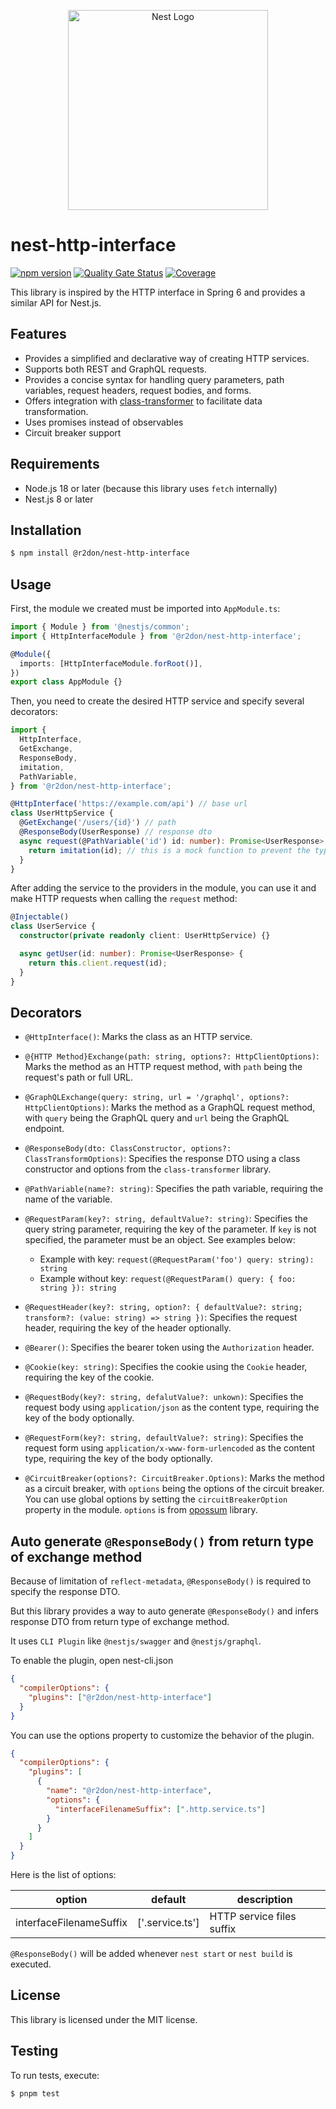 <p align="center">
  <a href="https://nestjs.com"><img src="https://nestjs.com/img/logo_text.svg" alt="Nest Logo" width="320" /></a>
</p>

# nest-http-interface

[![npm version](https://badge.fury.io/js/@r2don%2Fnest-http-interface.svg)](https://badge.fury.io/js/@r2don%2Fnest-http-interface)
[![Quality Gate Status](https://sonarcloud.io/api/project_badges/measure?project=r2don_nest-http-interface&metric=alert_status)](https://sonarcloud.io/summary/new_code?id=r2don_nest-http-interface)
[![Coverage](https://sonarcloud.io/api/project_badges/measure?project=r2don_nest-http-interface&metric=coverage)](https://sonarcloud.io/summary/new_code?id=r2don_nest-http-interface)

This library is inspired by the HTTP interface in Spring 6 and provides a similar API for Nest.js.

## Features

- Provides a simplified and declarative way of creating HTTP services.
- Supports both REST and GraphQL requests.
- Provides a concise syntax for handling query parameters, path variables, request headers, request bodies, and forms.
- Offers integration with [class-transformer](https://github.com/typestack/class-transformer) to facilitate data
  transformation.
- Uses promises instead of observables
- Circuit breaker support

## Requirements

- Node.js 18 or later (because this library uses `fetch` internally)
- Nest.js 8 or later

## Installation

```bash
$ npm install @r2don/nest-http-interface
```

## Usage

First, the module we created must be imported into `AppModule.ts`:

```ts
import { Module } from '@nestjs/common';
import { HttpInterfaceModule } from '@r2don/nest-http-interface';

@Module({
  imports: [HttpInterfaceModule.forRoot()],
})
export class AppModule {}
```

Then, you need to create the desired HTTP service and specify several decorators:

```ts
import {
  HttpInterface,
  GetExchange,
  ResponseBody,
  imitation,
  PathVariable,
} from '@r2don/nest-http-interface';

@HttpInterface('https://example.com/api') // base url
class UserHttpService {
  @GetExchange('/users/{id}') // path
  @ResponseBody(UserResponse) // response dto
  async request(@PathVariable('id') id: number): Promise<UserResponse> {
    return imitation(id); // this is a mock function to prevent the type error
  }
}
```

After adding the service to the providers in the module, you can use it and make HTTP requests when calling
the `request` method:

```ts
@Injectable()
class UserService {
  constructor(private readonly client: UserHttpService) {}

  async getUser(id: number): Promise<UserResponse> {
    return this.client.request(id);
  }
}
```

## Decorators

- `@HttpInterface()`: Marks the class as an HTTP service.

- `@{HTTP Method}Exchange(path: string, options?: HttpClientOptions)`: Marks the method as an HTTP request method, with `path` being the request's
  path or full URL.

- `@GraphQLExchange(query: string, url = '/graphql', options?: HttpClientOptions)`: Marks the method as a GraphQL request method, with `query` being
  the GraphQL query and `url` being the GraphQL endpoint.

- `@ResponseBody(dto: ClassConstructor, options?: ClassTransformOptions)`: Specifies the response DTO using a class
  constructor and options from the `class-transformer` library.

- `@PathVariable(name?: string)`: Specifies the path variable, requiring the name of the variable.

- `@RequestParam(key?: string, defaultValue?: string)`: Specifies the query string parameter, requiring the key of the
  parameter. If `key` is not specified, the parameter must be an object. See examples below:

  - Example with key: `request(@RequestParam('foo') query: string): string`
  - Example without key: `request(@RequestParam() query: { foo: string }): string`

- `@RequestHeader(key?: string, option?: { defaultValue?: string; transform?: (value: string) => string })`: Specifies
  the request header, requiring the key of the header optionally.

- `@Bearer()`: Specifies the bearer token using the `Authorization` header.

- `@Cookie(key: string)`: Specifies the cookie using the `Cookie` header, requiring the key of the cookie.

- `@RequestBody(key?: string, defalutValue?: unkown)`: Specifies the request body using `application/json` as the
  content type, requiring the key of the body optionally.

- `@RequestForm(key?: string, defaultValue?: string)`: Specifies the request form
  using `application/x-www-form-urlencoded` as the content type, requiring the key of the body optionally.

- `@CircuitBreaker(options?: CircuitBreaker.Options)`: Marks the method as a circuit breaker, with `options` being the
  options of the circuit breaker. You can use global options by setting the `circuitBreakerOption` property in the module.
  `options` is from [opossum](https://www.npmjs.com/package/opossum) library.

## Auto generate `@ResponseBody()` from return type of exchange method

Because of limitation of `reflect-metadata`, `@ResponseBody()` is required to specify the response DTO.

But this library provides a way to auto generate `@ResponseBody()` and infers response DTO from return type of exchange method.

It uses `CLI Plugin` like `@nestjs/swagger` and `@nestjs/graphql`.

To enable the plugin, open nest-cli.json

```json
{
  "compilerOptions": {
    "plugins": ["@r2don/nest-http-interface"]
  }
}
```

You can use the options property to customize the behavior of the plugin.

```json
{
  "compilerOptions": {
    "plugins": [
      {
        "name": "@r2don/nest-http-interface",
        "options": {
          "interfaceFilenameSuffix": [".http.service.ts"]
        }
      }
    ]
  }
}
```

Here is the list of options:

| option                  | default         | description               |
| ----------------------- | --------------- | ------------------------- |
| interfaceFilenameSuffix | ['.service.ts'] | HTTP service files suffix |

`@ResponseBody()` will be added whenever `nest start` or `nest build` is executed.

## License

This library is licensed under the MIT license.

## Testing

To run tests, execute:

```bash
$ pnpm test
```
